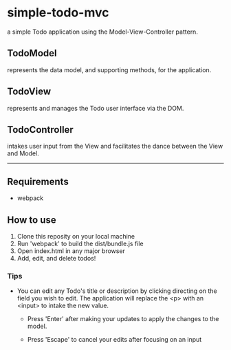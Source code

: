# simple-todo-mvc

a simple Todo application using the Model-View-Controller pattern.

## TodoModel

represents the data model, and supporting methods, for the application.

## TodoView

represents and manages the Todo user interface via the DOM.

## TodoController

intakes user input from the View and facilitates the dance between the View and Model.

---

## Requirements

- webpack

## How to use

1. Clone this reposity on your local machine
2. Run 'webpack' to build the dist/bundle.js file
3. Open index.html in any major browser
4. Add, edit, and delete todos!

### Tips

- You can edit any Todo's title or description by clicking directing on the field you wish to edit. The application will replace the \<p> with an \<input> to intake the new value.

  - Press 'Enter' after making your updates to apply the changes to the model.

  - Press 'Escape' to cancel your edits after focusing on an input
